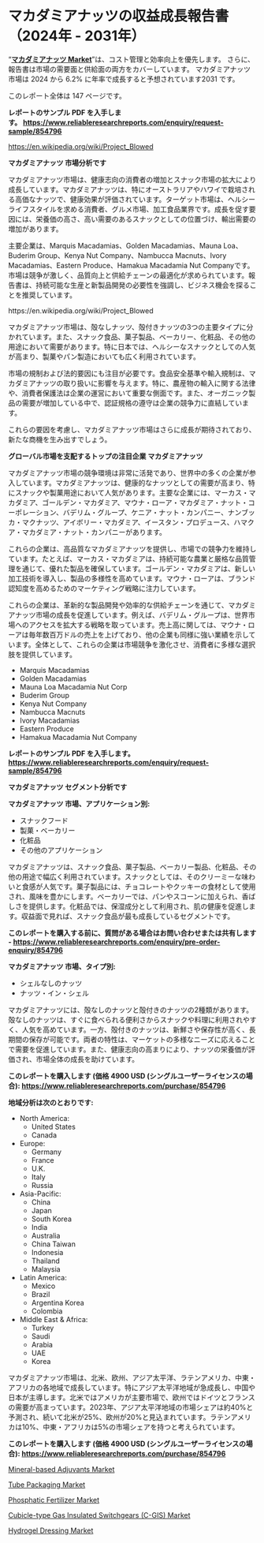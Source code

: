 <p><h1>マカダミアナッツの収益成長報告書（2024年 - 2031年）</h1></p><p>&ldquo;<strong><a href="https://www.reliableresearchreports.com/macadamia-nuts-r854796?utm_campaign=110&utm_medium=9&utm_source=Github&utm_content=ia&utm_term=03102024&utm_id=macadamia-nuts">マカダミアナッツ Market</a></strong>&rdquo;は、コスト管理と効率向上を優先します。 さらに、報告書は市場の需要面と供給面の両方をカバーしています。 マカダミアナッツ 市場は 2024 から 6.2% に年率で成長すると予想されています2031 です。</p>
<p>このレポート全体は 147 ページです。</p>
<p><strong>レポートのサンプル PDF を入手します。&nbsp;<a href="https://www.reliableresearchreports.com/enquiry/request-sample/854796?utm_campaign=110&utm_medium=9&utm_source=Github&utm_content=ia&utm_term=03102024&utm_id=macadamia-nuts">https://www.reliableresearchreports.com/enquiry/request-sample/854796</a></strong></p>
<p><a href="https://en.wikipedia.org/wiki/Project_Blowed?utm_campaign=110&utm_medium=9&utm_source=Github&utm_content=ia&utm_term=03102024&utm_id=macadamia-nuts">https://en.wikipedia.org/wiki/Project_Blowed</a></p>
<p><strong>マカダミアナッツ 市場分析です</strong></p>
<p><p>マカダミアナッツ市場は、健康志向の消費者の増加とスナック市場の拡大により成長しています。マカダミアナッツは、特にオーストラリアやハワイで栽培される高価なナッツで、健康効果が評価されています。ターゲット市場は、ヘルシーライフスタイルを求める消費者、グルメ市場、加工食品業界です。成長を促す要因には、栄養価の高さ、高い需要のあるスナックとしての位置づけ、輸出需要の増加があります。</p><p>主要企業は、Marquis Macadamias、Golden Macadamias、Mauna Loa、Buderim Group、Kenya Nut Company、Nambucca Macnuts、Ivory Macadamias、Eastern Produce、Hamakua Macadamia Nut Companyです。市場は競争が激しく、品質向上と供給チェーンの最適化が求められています。報告書は、持続可能な生産と新製品開発の必要性を強調し、ビジネス機会を探ることを推奨しています。</p></p>
<p>https://en.wikipedia.org/wiki/Project_Blowed</p>
<p><p>マカダミアナッツ市場は、殻なしナッツ、殻付きナッツの3つの主要タイプに分かれています。また、スナック食品、菓子製品、ベーカリー、化粧品、その他の用途において需要があります。特に日本では、ヘルシーなスナックとしての人気が高まり、製菓やパン製造においても広く利用されています。</p><p>市場の規制および法的要因にも注目が必要です。食品安全基準や輸入規制は、マカダミアナッツの取り扱いに影響を与えます。特に、農産物の輸入に関する法律や、消費者保護法は企業の運営において重要な側面です。また、オーガニック製品の需要が増加している中で、認証規格の遵守は企業の競争力に直結しています。</p><p>これらの要因を考慮し、マカダミアナッツ市場はさらに成長が期待されており、新たな商機を生み出すでしょう。</p></p>
<p><strong>グローバル市場を支配するトップの注目企業 マカダミアナッツ</strong></p>
<p><p>マカダミアナッツ市場の競争環境は非常に活発であり、世界中の多くの企業が参入しています。マカダミアナッツは、健康的なナッツとしての需要が高まり、特にスナックや製菓用途において人気があります。主要な企業には、マーカス・マカダミア、ゴールデン・マカダミア、マウナ・ローア・マカダミア・ナット・コーポレーション、バデリム・グループ、ケニア・ナット・カンパニー、ナンブッカ・マクナッツ、アイボリー・マカダミア、イースタン・プロデュース、ハマクア・マカダミア・ナット・カンパニーがあります。</p><p>これらの企業は、高品質なマカダミアナッツを提供し、市場での競争力を維持しています。たとえば、マーカス・マカダミアは、持続可能な農業と厳格な品質管理を通じて、優れた製品を確保しています。ゴールデン・マカダミアは、新しい加工技術を導入し、製品の多様性を高めています。マウナ・ローアは、ブランド認知度を高めるためのマーケティング戦略に注力しています。</p><p>これらの企業は、革新的な製品開発や効率的な供給チェーンを通じて、マカダミアナッツ市場の成長を促進しています。例えば、バデリム・グループは、世界市場へのアクセスを拡大する戦略を取っています。売上高に関しては、マウナ・ローアは毎年数百万ドルの売上を上げており、他の企業も同様に強い業績を示しています。全体として、これらの企業は市場競争を激化させ、消費者に多様な選択肢を提供しています。</p></p>
<p><ul><li>Marquis Macadamias</li><li>Golden Macadamias</li><li>Mauna Loa Macadamia Nut Corp</li><li>Buderim Group</li><li>Kenya Nut Company</li><li>Nambucca Macnuts</li><li>Ivory Macadamias</li><li>Eastern Produce</li><li>Hamakua Macadamia Nut Company</li></ul></p>
<p><strong>レポートのサンプル PDF を入手します。 <a href="https://www.reliableresearchreports.com/enquiry/request-sample/854796?utm_campaign=110&utm_medium=9&utm_source=Github&utm_content=ia&utm_term=03102024&utm_id=macadamia-nuts">https://www.reliableresearchreports.com/enquiry/request-sample/854796</a></strong></p>
<p><strong>マカダミアナッツ セグメント分析です</strong></p>
<p><strong>マカダミアナッツ 市場、アプリケーション別:</strong></p>
<p><ul><li>スナックフード</li><li>製菓・ベーカリー</li><li>化粧品</li><li>その他のアプリケーション</li></ul></p>
<p><p>マカダミアナッツは、スナック食品、菓子製品、ベーカリー製品、化粧品、その他の用途で幅広く利用されています。スナックとしては、そのクリーミーな味わいと食感が人気です。菓子製品には、チョコレートやクッキーの食材として使用され、風味を豊かにします。ベーカリーでは、パンやスコーンに加えられ、香ばしさを提供します。化粧品では、保湿成分として利用され、肌の健康を促進します。収益面で見れば、スナック食品が最も成長しているセグメントです。</p></p>
<p><strong>このレポートを購入する前に、質問がある場合はお問い合わせまたは共有します - <a href="https://www.reliableresearchreports.com/enquiry/pre-order-enquiry/854796?utm_campaign=110&utm_medium=9&utm_source=Github&utm_content=ia&utm_term=03102024&utm_id=macadamia-nuts">https://www.reliableresearchreports.com/enquiry/pre-order-enquiry/854796</a></strong></p>
<p><strong>マカダミアナッツ 市場、タイプ別:</strong></p>
<p><ul><li>シェルなしのナッツ</li><li>ナッツ・イン・シェル</li></ul></p>
<p><p>マカダミアナッツには、殻なしのナッツと殻付きのナッツの2種類があります。殻なしのナッツは、すぐに食べられる便利さからスナックや料理に利用されやすく、人気を高めています。一方、殻付きのナッツは、新鮮さや保存性が高く、長期間の保存が可能です。両者の特性は、マーケットの多様なニーズに応えることで需要を促進しています。また、健康志向の高まりにより、ナッツの栄養価が評価され、市場全体の成長を助けています。</p></p>
<p><strong>このレポートを購入します (価格 4900 USD (シングルユーザーライセンスの場合): <a href="https://www.reliableresearchreports.com/purchase/854796?utm_campaign=110&utm_medium=9&utm_source=Github&utm_content=ia&utm_term=03102024&utm_id=macadamia-nuts">https://www.reliableresearchreports.com/purchase/854796</a></strong></p>
<p><strong>地域分析は次のとおりです:</strong></p>
<p><ul>
    <li>
        North America:
        <ul>
            <li>United States</li>
            <li>Canada</li>
        </ul>
    </li>
    <li>
        Europe:
        <ul>
            <li>Germany</li>
            <li>France</li>
            <li>U.K.</li>
            <li>Italy</li>
            <li>Russia</li>
        </ul>
    </li>
    <li>
        Asia-Pacific:
        <ul>
            <li>China</li>
            <li>Japan</li>
            <li>South Korea</li>
            <li>India</li>
            <li>Australia</li>
            <li>China Taiwan</li>
            <li>Indonesia</li>
            <li>Thailand</li>
            <li>Malaysia</li>
        </ul>
    </li>
    <li>
        Latin America:
        <ul>
            <li>Mexico</li>
            <li>Brazil</li>
            <li>Argentina Korea</li>
            <li>Colombia</li>
        </ul>
    </li>
    <li>
        Middle East & Africa:
        <ul>
            <li>Turkey</li>
            <li>Saudi</li>
            <li>Arabia</li>
            <li>UAE</li>
            <li>Korea</li>
        </ul>
    </li>
    </ul></p>
<p><p>マカダミアナッツ市場は、北米、欧州、アジア太平洋、ラテンアメリカ、中東・アフリカの各地域で成長しています。特にアジア太平洋地域が急成長し、中国や日本が主導します。北米ではアメリカが主要市場で、欧州ではドイツとフランスの需要が高まっています。2023年、アジア太平洋地域の市場シェアは約40%と予測され、続いて北米が25%、欧州が20%と見込まれています。ラテンアメリカは10%、中東・アフリカは5%の市場シェアを持つと考えられています。</p></p>
<p><strong>このレポートを購入します (価格 4900 USD (シングルユーザーライセンスの場合): <a href="https://www.reliableresearchreports.com/purchase/854796?utm_campaign=110&utm_medium=9&utm_source=Github&utm_content=ia&utm_term=03102024&utm_id=macadamia-nuts">https://www.reliableresearchreports.com/purchase/854796</a></strong></p>
<p><p><a href="https://issuu.com/reportprime-2/docs/mineral-based-adjuvants-market-size_bb0c03b8b341f7?utm_campaign=110&utm_medium=9&utm_source=Github&utm_content=ia&utm_term=03102024&utm_id=macadamia-nuts">Mineral-based Adjuvants Market</a></p><p><a href="https://medium.com/@johnquil1917/consumer-behavior-shifts-in-the-tube-packaging-market-demand-analysis-and-forecast-2024-2031-f43266cad019?postPublishedType=repub&utm_campaign=110&utm_medium=9&utm_source=Github&utm_content=ia&utm_term=03102024&utm_id=macadamia-nuts">Tube Packaging Market</a></p><p><a href="https://medium.com/@johnquil1917/global-phosphatic-fertilizer-market-sector-2024-2031-market-metrics-and-market-strategic-a886a9ad7129?postPublishedType=repub&utm_campaign=110&utm_medium=9&utm_source=Github&utm_content=ia&utm_term=03102024&utm_id=macadamia-nuts">Phosphatic Fertilizer Market</a></p><p><a href="https://github.com/FosterFahey91/Market-Research-Report-List-1/blob/main/cubicle-type-gas-insulated-switchgears-c-gis-market.md?utm_campaign=110&utm_medium=9&utm_source=Github&utm_content=ia&utm_term=03102024&utm_id=macadamia-nuts">Cubicle-type Gas Insulated Switchgears (C-GIS) Market</a></p><p><a href="https://www.linkedin.com/pulse/hydrogel-dressing-market-outlook-share-analysis-growth-trends-ri8wc?utm_campaign=110&utm_medium=9&utm_source=Github&utm_content=ia&utm_term=03102024&utm_id=macadamia-nuts">Hydrogel Dressing Market</a></p></p>